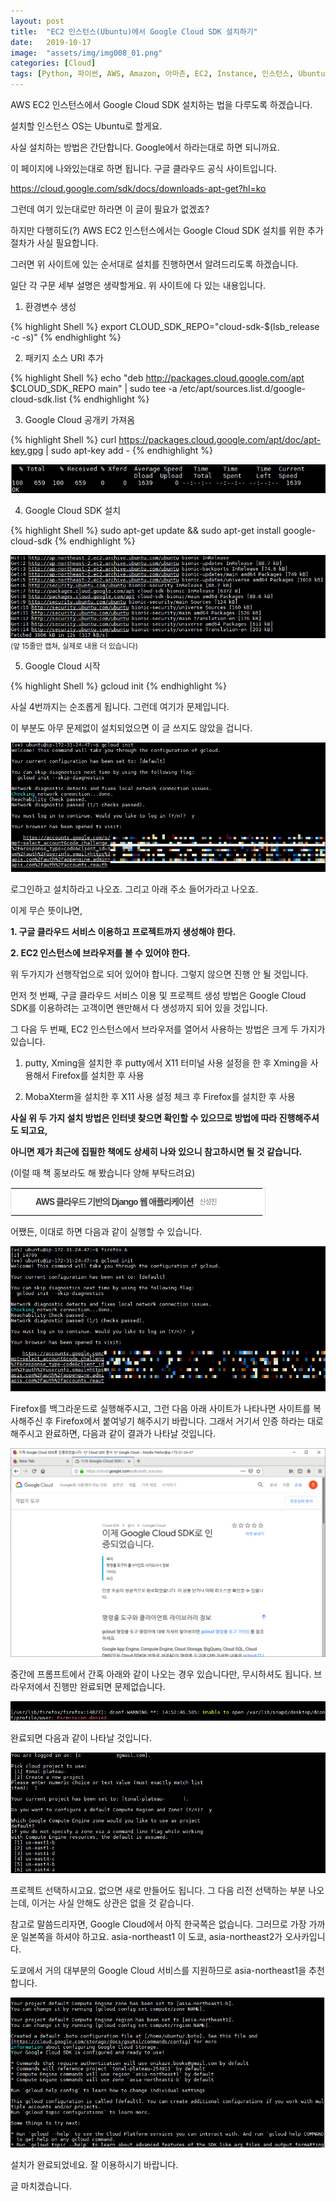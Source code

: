 ```yaml
---
layout: post
title:  "EC2 인스턴스(Ubuntu)에서 Google Cloud SDK 설치하기"
date:   2019-10-17
image:  "assets/img/img008_01.png"
categories: [Cloud]
tags: [Python, 파이썬, AWS, Amazon, 아마존, EC2, Instance, 인스턴스, Ubuntu, 우분투, Google, Cloud, SDK, 구글, 클라우드]
---
```


AWS EC2 인스턴스에서 Google Cloud SDK 설치하는 법을 다루도록 하겠습니다.

설치할 인스턴스 OS는 Ubuntu로 할게요.

 

사실 설치하는 방법은 간단합니다. Google에서 하라는대로 하면 되니까요.

 

이 페이지에 나와있는대로 하면 됩니다. 구글 클라우드 공식 사이트입니다.

<https://cloud.google.com/sdk/docs/downloads-apt-get?hl=ko>

 

그런데 여기 있는대로만 하라면 이 글이 필요가 없겠죠?

하지만 다행히도(?) AWS EC2 인스턴스에서는 Google Cloud SDK 설치를 위한 추가 절차가 사실 필요합니다.

 

그러면 위 사이트에 있는 순서대로 설치를 진행하면서 알려드리도록 하겠습니다.

 

일단 각 구문 세부 설명은 생략할게요. 위 사이트에 다 있는 내용입니다.

 

1. 환경변수 생성

{% highlight Shell %}
export CLOUD_SDK_REPO="cloud-sdk-$(lsb_release -c -s)"
{% endhighlight %}

2. 패키지 소스 URI 추가

{% highlight Shell %}
echo "deb http://packages.cloud.google.com/apt $CLOUD_SDK_REPO main" | sudo tee -a /etc/apt/sources.list.d/google-cloud-sdk.list
{% endhighlight %}
 

3. Google Cloud 공개키 가져옴

{% highlight Shell %}
curl https://packages.cloud.google.com/apt/doc/apt-key.gpg | sudo apt-key add -
{% endhighlight %}

![Google CLoud Private Key Import](/assets/img/img008_02.png)

4. Google Cloud SDK 설치

{% highlight Shell %}
sudo apt-get update && sudo apt-get install google-cloud-sdk
{% endhighlight %}

![Google Cloud SDK Installation](/assets/img/img008_01.png)
<small>(앞 15줄만 캡쳐, 실제로 내용 더 있습니다)</small>

5. Google Cloud 시작

{% highlight Shell %}
gcloud init
{% endhighlight %}

사실 4번까지는 순조롭게 됩니다. 그런데 여기가 문제입니다.

이 부분도 아무 문제없이 설치되었으면 이 글 쓰지도 않았을 겁니다.

![Required Login in gcloud](/assets/img/img008_03.png)


로그인하고 설치하라고 나오죠. 그리고 아래 주소 들어가라고 나오죠.

 

이게 무슨 뜻이냐면,

 

**1. 구글 클라우드 서비스 이용하고 프로젝트까지 생성해야 한다.**

**2. EC2 인스턴스에 브라우저를 볼 수 있어야 한다.**

 

위 두가지가 선행작업으로 되어 있어야 합니다. 그렇지 않으면 진행 안 될 것입니다.

 

먼저 첫 번째, 구글 클라우드 서비스 이용 및 프로젝트 생성 방법은 Google Cloud SDK를 이용하려는 고객이면 왠만해서 다 생성까지 되어 있을 것입니다.

 

그 다음 두 번째, EC2 인스턴스에서 브라우저를 열어서 사용하는 방법은 크게 두 가지가 있습니다. 


 
1) putty, Xming을 설치한 후 putty에서 X11 터미널 사용 설정을 한 후 Xming을 사용해서 Firefox를 설치한 후 사용

2) MobaXterm을 설치한 후 X11 사용 설정 체크 후 Firefox를 설치한 후 사용

 

**사실 위 두 가지 설치 방법은 인터넷 찾으면 확인할 수 있으므로 방법에 따라 진행해주셔도 되고요,**

**아니면 제가 최근에 집필한 책에도 상세히 나와 있으니 참고하시면 될 것 같습니다.**

(이럴 때 책 홍보라도 해 봤습니다 양해 부탁드려요)

<table class="tt-plugin-interpark" style="background: #fff; border: 1px solid #e0e0e0; width: 408px;" border="0" cellspacing="0">
<tbody>
<tr>
<td style="padding: 9px;">
<div style="float: left; width: 320px; height: 24px; vertical-align: middle; overflow: hidden;"><a style="float: left; line-height: 24px; font-weight: bold; letter-spacing: -1px; color: #444 !important; text-decoration: none !important; background: url('//t1.daumcdn.net/tistory_admin/static/images/icon_ipark_book.gif') no-repeat; padding-left: 30px;" href="http://book.interpark.com/blog/integration/product/itemDetail.rdo?prdNo=316045261&amp;refererType=8303&amp;bookblockname=bpmain_in&amp;booklinkname=wg_search_AE95511CE5E756D3BF8BD10A7E6AAA00F786CE8B53E9F4070FBB98A441CD2B22&amp;key=AE95511CE5E756D3BF8BD10A7E6AAA00F786CE8B53E9F4070FBB98A441CD2B22" target="_blank" rel="noopener">AWS 클라우드 기반의 Django 웹 애플리케이션</a><span style="float: left; font: 11px dotum, sans-serif; color: #777; letter-spacing: -1px; padding-left: 10px; line-height: 24px;">신성진</span></div>
<a style="float: right; line-height: 24px; margin-left: 20px; background: url('//t1.daumcdn.net/tistory_admin/static/images/icon_ipark_detail.gif') no-repeat 0 6px; overflow: hidden; display: block; width: 44px; height: 24px; text-indent: -1000em;" href="http://book.interpark.com/blog/integration/product/itemDetail.rdo?prdNo=316045261&amp;refererType=8303&amp;bookblockname=bpmain_in&amp;booklinkname=wg_search_AE95511CE5E756D3BF8BD10A7E6AAA00F786CE8B53E9F4070FBB98A441CD2B22&amp;key=AE95511CE5E756D3BF8BD10A7E6AAA00F786CE8B53E9F4070FBB98A441CD2B22" target="_blank" rel="noopener">상세보기</a></td>
</tr>
</tbody>
</table>


어쨌든, 이대로 하면 다음과 같이 실행할 수 있습니다.

 
![gloud execution](/assets/img/img008_04.png)

Firefox를 백그라운드로 실행해주시고, 그런 다음 아래 사이트가 나타나면 사이트를 복사해주신 후 Firefox에서 붙여넣기 해주시기 바랍니다. 그래서 거기서 인증 하라는 대로 해주시고 완료하면, 다음과 같이 결과가 나타날 것입니다.

![firefox authorization](/assets/img/img008_05.png)


중간에 프롬프트에서 간혹 아래와 같이 나오는 경우 있습니다만, 무시하셔도 됩니다. 브라우저에서 진행만 완료되면 문제없습니다.

![Ignore Warning](/assets/img/img008_06.png)


완료되면 다음과 같이 나타날 것입니다.

![gcloud login completed](/assets/img/img008_07.png)


프로젝트 선택하시고요. 없으면 새로 만들어도 됩니다. 그 다음 리전 선택하는 부분 나오는데, 이거는 사실 안해도 상관은 없을 것 같습니다.

 

참고로 말씀드리자면, Google Cloud에서 아직 한국쪽은 없습니다. 그러므로 가장 가까운 일본쪽을 하셔야 하고요. asia-northeast1 이 도쿄, asia-northeast2가 오사카입니다.

도쿄에서 거의 대부분의 Google Cloud 서비스를 지원하므로 asia-northeast1을 추천합니다.

![gcloud installation](/assets/img/img008_08.png)


설치가 완료되었네요. 잘 이용하시기 바랍니다.

 

글 마치겠습니다.